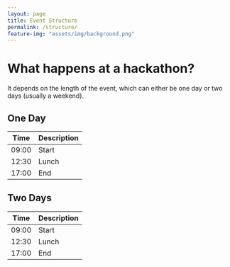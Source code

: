 ```yaml
---
layout: page
title: Event Structure
permalink: /structure/
feature-img: "assets/img/background.png"
---
```

# What happens at a hackathon?
It depends on the length of the event, which can either be one day or two days (usually a weekend).

## One Day

|Time|Description|
|-----|-----|
|09:00|Start|
|12:30|Lunch|
|17:00|End|

## Two Days

|Time|Description|
|-----|-----|
|09:00|Start|
|12:30|Lunch|
|17:00|End|
